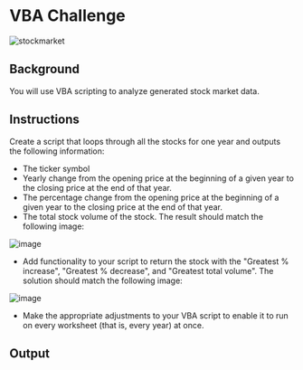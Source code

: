 # VBA Challenge

![stockmarket](https://user-images.githubusercontent.com/112406455/194172615-177dcc2b-4c3b-4911-a681-a46bcc4ce3e9.jpg)

## Background
You will use VBA scripting to analyze generated stock market data.
## Instructions
Create a script that loops through all the stocks for one year and outputs the following information:
* The ticker symbol
* Yearly change from the opening price at the beginning of a given year to the closing price at the end of that year.
* The percentage change from the opening price at the beginning of a given year to the closing price at the end of that year.
* The total stock volume of the stock. The result should match the following image:

![image](https://user-images.githubusercontent.com/112406455/210898693-b99f6ac2-b18e-44e9-8141-2737e737197b.png)

* Add functionality to your script to return the stock with the "Greatest % increase", "Greatest % decrease", and "Greatest total volume". The solution should match the following image:

![image](https://user-images.githubusercontent.com/112406455/210898720-3acfd059-3db3-4816-bc2f-5196c89a662c.png)

* Make the appropriate adjustments to your VBA script to enable it to run on every worksheet (that is, every year) at once.

## Output 
### 


 

